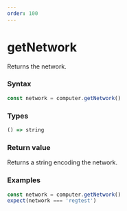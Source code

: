 ```yaml
---
order: 100
---
```


# getNetwork

Returns the network.

### Syntax
```js
const network = computer.getNetwork()
```

### Types
```ts
() => string
```

### Return value

Returns a string encoding the network.

### Examples
```ts
const network = computer.getNetwork()
expect(network === 'regtest')
```